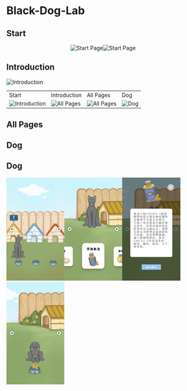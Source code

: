 # Black-Dog-Lab

## Start
<center class="half">
    <img src="demo/startPage.gif" alt="Start Page" width="30%"><img src="demo/startPage.gif" alt="Start Page" width="30%"/>
</center>

## Introduction
<img src="demo/Introduction.gif" alt="Introduction" width="30%"/>

<table>
  <tr>
    <td>Start</td>
    <td>Introduction</td>
    <td>All Pages</td>
    <td>Dog</td>
  </tr>
  <tr>
    <td><img src="demo/Introduction.gif" alt="Introduction" width="30%"/></td>
    <td><img src="demo/allPages.gif" alt="All Pages" width="30%"/></td>
    <td><img src="demo/allPages.gif" alt="All Pages" width="30%"/></td>
    <td><img src="demo/dogFeed.gif" alt="Dog" width="30%"/></td>
  </tr>
</table>

## All Pages


## Dog


## Dog
<img src="demo/dog.png" alt="Dog" width="30%"/><img src="demo/foodSelect.png" alt="Dog Food Select" width="30%"/><img src="demo/foodInfo.png" alt="Dog Food Info" width="30%"/><img src="demo/eatFood.png" alt="Dog Eat" width="30%"/>